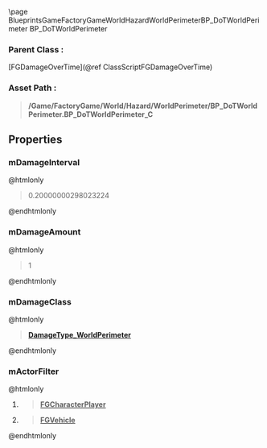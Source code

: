 \page BlueprintsGameFactoryGameWorldHazardWorldPerimeterBP_DoTWorldPerimeter BP_DoTWorldPerimeter
### Parent Class :
[FGDamageOverTime](@ref ClassScriptFGDamageOverTime)
### Asset Path :
<b><blockquote>/Game/FactoryGame/World/Hazard/WorldPerimeter/BP_DoTWorldPerimeter.BP_DoTWorldPerimeter_C</blockquote></b>
## Properties

### mDamageInterval
@htmlonly
<blockquote>0.20000000298023224</blockquote>
@endhtmlonly

### mDamageAmount
@htmlonly
<blockquote>1</blockquote>
@endhtmlonly

### mDamageClass
@htmlonly
<b><a href="_blueprints_game_factory_game_world_hazard_world_perimeter_damage_type__world_perimeter.html"><blockquote>DamageType_WorldPerimeter</blockquote></a></b>
@endhtmlonly

### mActorFilter
@htmlonly
<ol>
<li>
<b><a href="_class_script_f_g_character_player.html"><blockquote>FGCharacterPlayer</blockquote></a></b>
</li>
<li>
<b><a href="_class_script_f_g_vehicle.html"><blockquote>FGVehicle</blockquote></a></b>
</li>
</ol>
@endhtmlonly

